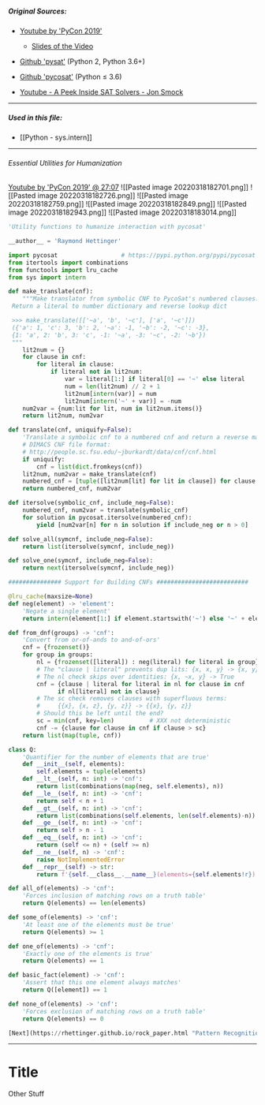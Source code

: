 ##### Original Sources:
- [Youtube by 'PyCon 2019'](https://www.youtube.com/watch?v=_GP9OpZPUYc)
	- [Slides of the Video](https://rhettinger.github.io)
- [Github 'pysat'](https://github.com/pysathq/pysat) (Python 2, Python 3.6+)
- [Github 'pycosat'](https://github.com/conda/pycosat) (Python $\le$ 3.6)

- [Youtube - A Peek Inside SAT Solvers - Jon Smock](https://www.youtube.com/watch?v=d76e4hV1iJY)

---
##### Used in this file:
- [[Python - sys.intern]]

---
###### Essential Utilities for Humanization
[Youtube by 'PyCon 2019' @ 27:07](https://youtu.be/_GP9OpZPUYc?t=1627)
![[Pasted image 20220318182701.png]]
![[Pasted image 20220318182726.png]]
![[Pasted image 20220318182759.png]]
![[Pasted image 20220318182849.png]]
![[Pasted image 20220318182943.png]]
![[Pasted image 20220318183014.png]]

```python
'Utility functions to humanize interaction with pycosat'

__author__ = 'Raymond Hettinger'

import pycosat                  # https://pypi.python.org/pypi/pycosat
from itertools import combinations
from functools import lru_cache
from sys import intern

def make_translate(cnf):
    """Make translator from symbolic CNF to PycoSat's numbered clauses.
 Return a literal to number dictionary and reverse lookup dict

 >>> make_translate([['~a', 'b', '~c'], ['a', '~c']])
 ({'a': 1, 'c': 3, 'b': 2, '~a': -1, '~b': -2, '~c': -3},
 {1: 'a', 2: 'b', 3: 'c', -1: '~a', -3: '~c', -2: '~b'})
 """
    lit2num = {}
    for clause in cnf:
        for literal in clause:
            if literal not in lit2num:
                var = literal[1:] if literal[0] == '~' else literal
                num = len(lit2num) // 2 + 1
                lit2num[intern(var)] = num
                lit2num[intern('~' + var)] = -num
    num2var = {num:lit for lit, num in lit2num.items()}
    return lit2num, num2var

def translate(cnf, uniquify=False):
    'Translate a symbolic cnf to a numbered cnf and return a reverse mapping'
    # DIMACS CNF file format:
    # http://people.sc.fsu.edu/~jburkardt/data/cnf/cnf.html
    if uniquify:
        cnf = list(dict.fromkeys(cnf))
    lit2num, num2var = make_translate(cnf)
    numbered_cnf = [tuple([lit2num[lit] for lit in clause]) for clause in cnf]
    return numbered_cnf, num2var

def itersolve(symbolic_cnf, include_neg=False):
    numbered_cnf, num2var = translate(symbolic_cnf)
    for solution in pycosat.itersolve(numbered_cnf):
        yield [num2var[n] for n in solution if include_neg or n > 0]

def solve_all(symcnf, include_neg=False):
    return list(itersolve(symcnf, include_neg))

def solve_one(symcnf, include_neg=False):
    return next(itersolve(symcnf, include_neg))

############### Support for Building CNFs ##########################

@lru_cache(maxsize=None)
def neg(element) -> 'element':
    'Negate a single element'
    return intern(element[1:] if element.startswith('~') else '~' + element)

def from_dnf(groups) -> 'cnf':
    'Convert from or-of-ands to and-of-ors'
    cnf = {frozenset()}
    for group in groups:
        nl = {frozenset([literal]) : neg(literal) for literal in group}
        # The "clause | literal" prevents dup lits: {x, x, y} -> {x, y}
        # The nl check skips over identities: {x, ~x, y} -> True
        cnf = {clause | literal for literal in nl for clause in cnf
              if nl[literal] not in clause}
        # The sc check removes clauses with superfluous terms:
        #     {{x}, {x, z}, {y, z}} -> {{x}, {y, z}}
        # Should this be left until the end?
        sc = min(cnf, key=len)          # XXX not deterministic
        cnf -= {clause for clause in cnf if clause > sc}
    return list(map(tuple, cnf))

class Q:
    'Quantifier for the number of elements that are true'
    def __init__(self, elements):
        self.elements = tuple(elements)
    def __lt__(self, n: int) -> 'cnf':
        return list(combinations(map(neg, self.elements), n))
    def __le__(self, n: int) -> 'cnf':
        return self < n + 1
    def __gt__(self, n: int) -> 'cnf':
        return list(combinations(self.elements, len(self.elements)-n))
    def __ge__(self, n: int) -> 'cnf':
        return self > n - 1
    def __eq__(self, n: int) -> 'cnf':
        return (self <= n) + (self >= n)
    def __ne__(self, n) -> 'cnf':
        raise NotImplementedError
    def __repr__(self) -> str:
        return f'{self.__class__.__name__}(elements={self.elements!r})'

def all_of(elements) -> 'cnf':
    'Forces inclusion of matching rows on a truth table'
    return Q(elements) == len(elements)

def some_of(elements) -> 'cnf':
    'At least one of the elements must be true'
    return Q(elements) >= 1

def one_of(elements) -> 'cnf':
    'Exactly one of the elements is true'
    return Q(elements) == 1

def basic_fact(element) -> 'cnf':
    'Assert that this one element always matches'
    return Q([element]) == 1

def none_of(elements) -> 'cnf':
    'Forces exclusion of matching rows on a truth table'
    return Q(elements) == 0

[Next](https://rhettinger.github.io/rock_paper.html "Pattern Recognition and Reinforcement Learning")  [Previous](https://rhettinger.github.io/puzzle.html "Depth First and Breath First Search")
```

---
# Title
Other Stuff